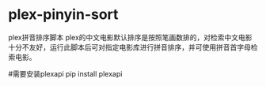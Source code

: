 # plex-pinyin-sort

plex拼音排序脚本
plex的中文电影默认排序是按照笔画数排的，对检索中文电影十分不友好，运行此脚本后可对指定电影库进行拼音排序，并可使用拼音首字母检索电影。

#需要安装plexapi
pip install plexapi
